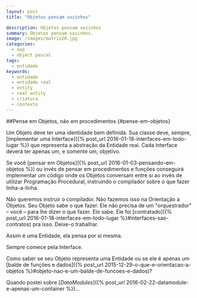 ```yaml
---
layout: post
title: "Objetos pensam sozinhos"

description: Objetos pensam sozinhos
summary: Objetos pensam sozinhos.
image: /images/matrix20.jpg
categories: 
  - oop
  - object pascal
tags:
  - entidade
keywords:
  - entidade
  - entidade real
  - entity
  - real entity
  - criatura
  - contexto
---
```


##Pense em Objetos, não em procedimentos {#pense-em-objetos}

Um Objeto deve ter uma identidade bem definida. Sua classe deve, sempre, 
[implementar uma Interface]({% post_url 2016-01-18-interfaces-em-todo-lugar %})
que representa a abstração da Entidade real. Cada Interface deverá ter apenas um, e somente um, objetivo.

Se você [pensar em Objetos]({% post_url 2016-01-03-pensando-em-objetos %}) ou invés de pensar em procedimentos e funções
conseguirá implementar um código onde os Objetos conversam entre si ao invés de utilizar Programação Procedural, instruindo o 
compilador sobre o que fazer linha-a-linha.

Não queremos instruir o compilador. Não fazemos isso na Orientação a Objetos. Seu Objeto sabe o que fazer. Ele não
precisa de um "orquestrador" – você – para lhe dizer o que fazer. Ele sabe.
Ele foi [contratado]({% post_url 2016-01-18-interfaces-em-todo-lugar %}#interfaces-sao-contratos) pra isso. Deixe-o trabalhar.

Assim é uma Entidade, ela pensa por si mesma. 

Sempre comece pela Interface. 

Como saber se seu Objeto representa uma Entidade ou se ele é apenas um 
[balde de funções e dados]({% post_url 2015-12-29-o-que-e-orientacao-a-objetos %}#objeto-nao-e-um-balde-de-funcoes-e-dados)?

Quando postei sobre [*DataModules*]({% post_url 2016-02-22-datamodule-e-apenas-um-container %})...